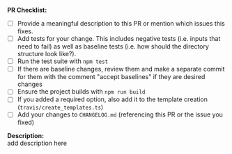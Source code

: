 <!--
	Thanks for providing a PR! 
	Please make sure you have completed the following checklist before submitting your PR
-->

**PR Checklist:**  
- [ ] Provide a meaningful description to this PR or mention which issues this fixes.
- [ ] Add tests for your change. This includes negative tests (i.e. inputs that need to fail) as well as baseline tests (i.e. how should the directory structure look like?).
- [ ] Run the test suite with `npm test`
- [ ] If there are baseline changes, review them and make a separate commit for them with the comment "accept baselines" if they are desired changes
- [ ] Ensure the project builds with `npm run build`
- [ ] If you added a required option, also add it to the template creation (`travis/create_templates.ts`)
- [ ] Add your changes to `CHANGELOG.md` (referencing this PR or the issue you fixed)

**Description:**  
add description here
